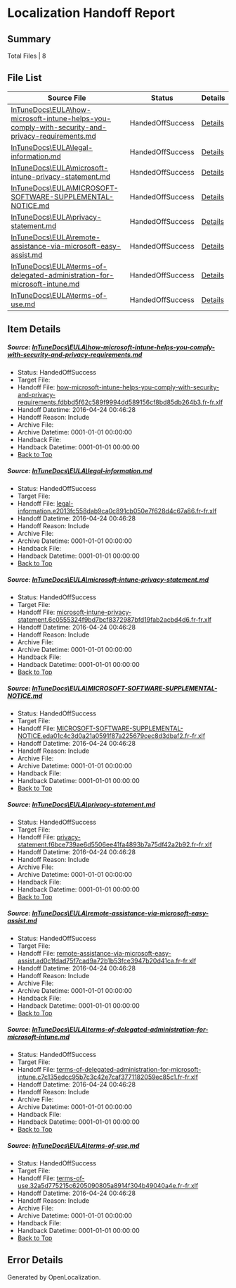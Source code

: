 # <a name='report-top'></a> Localization Handoff Report

## Summary
 Total Files | 8

## File List
 Source File | Status | Details 
 ----------- | ------ | ------- 
 [InTuneDocs\EULA\how-microsoft-intune-helps-you-comply-with-security-and-privacy-requirements.md](https://github.com/Microsoft/IntuneDocs-pr/blob/2bc4a19b8acbf5022cd6f88d096d12c04a62d19e/InTuneDocs/EULA/how-microsoft-intune-helps-you-comply-with-security-and-privacy-requirements.md) | HandedOffSuccess | [Details](#e9fbe31b5a9d2fc1f573bfddce520634bbee303f482)
 [InTuneDocs\EULA\legal-information.md](https://github.com/Microsoft/IntuneDocs-pr/blob/2bc4a19b8acbf5022cd6f88d096d12c04a62d19e/InTuneDocs/EULA/legal-information.md) | HandedOffSuccess | [Details](#191d4d3e5a4608a5f3efe02ca40809e1d598af96483)
 [InTuneDocs\EULA\microsoft-intune-privacy-statement.md](https://github.com/Microsoft/IntuneDocs-pr/blob/2bc4a19b8acbf5022cd6f88d096d12c04a62d19e/InTuneDocs/EULA/microsoft-intune-privacy-statement.md) | HandedOffSuccess | [Details](#865c88187ac25087e2cfa3203af58116968943fe487)
 [InTuneDocs\EULA\MICROSOFT-SOFTWARE-SUPPLEMENTAL-NOTICE.md](https://github.com/Microsoft/IntuneDocs-pr/blob/2bc4a19b8acbf5022cd6f88d096d12c04a62d19e/InTuneDocs/EULA/MICROSOFT-SOFTWARE-SUPPLEMENTAL-NOTICE.md) | HandedOffSuccess | [Details](#8539425eacced1e09d64b582b41c7fce26e683ac488)
 [InTuneDocs\EULA\privacy-statement.md](https://github.com/Microsoft/IntuneDocs-pr/blob/2bc4a19b8acbf5022cd6f88d096d12c04a62d19e/InTuneDocs/EULA/privacy-statement.md) | HandedOffSuccess | [Details](#7f4bbf13f71b0a316740421bed806595fd7b8808489)
 [InTuneDocs\EULA\remote-assistance-via-microsoft-easy-assist.md](https://github.com/Microsoft/IntuneDocs-pr/blob/2bc4a19b8acbf5022cd6f88d096d12c04a62d19e/InTuneDocs/EULA/remote-assistance-via-microsoft-easy-assist.md) | HandedOffSuccess | [Details](#232a2468ec697a5880e70ea175bb1c251626e0ec490)
 [InTuneDocs\EULA\terms-of-delegated-administration-for-microsoft-intune.md](https://github.com/Microsoft/IntuneDocs-pr/blob/2bc4a19b8acbf5022cd6f88d096d12c04a62d19e/InTuneDocs/EULA/terms-of-delegated-administration-for-microsoft-intune.md) | HandedOffSuccess | [Details](#cf232a785700879a5d881c3c22ac8533d7cb842d492)
 [InTuneDocs\EULA\terms-of-use.md](https://github.com/Microsoft/IntuneDocs-pr/blob/2bc4a19b8acbf5022cd6f88d096d12c04a62d19e/InTuneDocs/EULA/terms-of-use.md) | HandedOffSuccess | [Details](#28d2b3044fb20325f8a4e0fdf7f33a8eac24850a493)

## Item Details
##### <a name='e9fbe31b5a9d2fc1f573bfddce520634bbee303f482'></a> Source: [InTuneDocs\EULA\how-microsoft-intune-helps-you-comply-with-security-and-privacy-requirements.md](https://github.com/Microsoft/IntuneDocs-pr/blob/2bc4a19b8acbf5022cd6f88d096d12c04a62d19e/InTuneDocs/EULA/how-microsoft-intune-helps-you-comply-with-security-and-privacy-requirements.md)
* Status: HandedOffSuccess
* Target File: 
* Handoff File: [how-microsoft-intune-helps-you-comply-with-security-and-privacy-requirements.fdbbd5f62c589f9994dd589156cf8bd85db264b3.fr-fr.xlf](https://github.com/Microsoft/EM.handoff/blob/d37c4feced813d7f0feb6c63eabab3816e95ae3f/ol-handoff/Microsoft/IntuneDocs-pr.fr-fr/master/how-microsoft-intune-helps-you-comply-with-security-and-privacy-requirements.fdbbd5f62c589f9994dd589156cf8bd85db264b3.fr-fr.xlf)
* Handoff Datetime: 2016-04-24 00:46:28
* Handoff Reason: Include
* Archive File: 
* Archive Datetime: 0001-01-01 00:00:00
* Handback File: 
* Handback Datetime: 0001-01-01 00:00:00
* [Back to Top](#report-top)

##### <a name='191d4d3e5a4608a5f3efe02ca40809e1d598af96483'></a> Source: [InTuneDocs\EULA\legal-information.md](https://github.com/Microsoft/IntuneDocs-pr/blob/2bc4a19b8acbf5022cd6f88d096d12c04a62d19e/InTuneDocs/EULA/legal-information.md)
* Status: HandedOffSuccess
* Target File: 
* Handoff File: [legal-information.e2013fc558dab9ca0c891cb050e7f628d4c67a86.fr-fr.xlf](https://github.com/Microsoft/EM.handoff/blob/d37c4feced813d7f0feb6c63eabab3816e95ae3f/ol-handoff/Microsoft/IntuneDocs-pr.fr-fr/master/legal-information.e2013fc558dab9ca0c891cb050e7f628d4c67a86.fr-fr.xlf)
* Handoff Datetime: 2016-04-24 00:46:28
* Handoff Reason: Include
* Archive File: 
* Archive Datetime: 0001-01-01 00:00:00
* Handback File: 
* Handback Datetime: 0001-01-01 00:00:00
* [Back to Top](#report-top)

##### <a name='865c88187ac25087e2cfa3203af58116968943fe487'></a> Source: [InTuneDocs\EULA\microsoft-intune-privacy-statement.md](https://github.com/Microsoft/IntuneDocs-pr/blob/2bc4a19b8acbf5022cd6f88d096d12c04a62d19e/InTuneDocs/EULA/microsoft-intune-privacy-statement.md)
* Status: HandedOffSuccess
* Target File: 
* Handoff File: [microsoft-intune-privacy-statement.6c0555324f9bd7bcf8372987bfd19fab2acbd4d6.fr-fr.xlf](https://github.com/Microsoft/EM.handoff/blob/d37c4feced813d7f0feb6c63eabab3816e95ae3f/ol-handoff/Microsoft/IntuneDocs-pr.fr-fr/master/microsoft-intune-privacy-statement.6c0555324f9bd7bcf8372987bfd19fab2acbd4d6.fr-fr.xlf)
* Handoff Datetime: 2016-04-24 00:46:28
* Handoff Reason: Include
* Archive File: 
* Archive Datetime: 0001-01-01 00:00:00
* Handback File: 
* Handback Datetime: 0001-01-01 00:00:00
* [Back to Top](#report-top)

##### <a name='8539425eacced1e09d64b582b41c7fce26e683ac488'></a> Source: [InTuneDocs\EULA\MICROSOFT-SOFTWARE-SUPPLEMENTAL-NOTICE.md](https://github.com/Microsoft/IntuneDocs-pr/blob/2bc4a19b8acbf5022cd6f88d096d12c04a62d19e/InTuneDocs/EULA/MICROSOFT-SOFTWARE-SUPPLEMENTAL-NOTICE.md)
* Status: HandedOffSuccess
* Target File: 
* Handoff File: [MICROSOFT-SOFTWARE-SUPPLEMENTAL-NOTICE.eda01c4c3d0a21a0591f87a225679cec8d3dbaf2.fr-fr.xlf](https://github.com/Microsoft/EM.handoff/blob/d37c4feced813d7f0feb6c63eabab3816e95ae3f/ol-handoff/Microsoft/IntuneDocs-pr.fr-fr/master/MICROSOFT-SOFTWARE-SUPPLEMENTAL-NOTICE.eda01c4c3d0a21a0591f87a225679cec8d3dbaf2.fr-fr.xlf)
* Handoff Datetime: 2016-04-24 00:46:28
* Handoff Reason: Include
* Archive File: 
* Archive Datetime: 0001-01-01 00:00:00
* Handback File: 
* Handback Datetime: 0001-01-01 00:00:00
* [Back to Top](#report-top)

##### <a name='7f4bbf13f71b0a316740421bed806595fd7b8808489'></a> Source: [InTuneDocs\EULA\privacy-statement.md](https://github.com/Microsoft/IntuneDocs-pr/blob/2bc4a19b8acbf5022cd6f88d096d12c04a62d19e/InTuneDocs/EULA/privacy-statement.md)
* Status: HandedOffSuccess
* Target File: 
* Handoff File: [privacy-statement.f6bce739ae6d5506ee41fa4893b7a75df42a2b92.fr-fr.xlf](https://github.com/Microsoft/EM.handoff/blob/d37c4feced813d7f0feb6c63eabab3816e95ae3f/ol-handoff/Microsoft/IntuneDocs-pr.fr-fr/master/privacy-statement.f6bce739ae6d5506ee41fa4893b7a75df42a2b92.fr-fr.xlf)
* Handoff Datetime: 2016-04-24 00:46:28
* Handoff Reason: Include
* Archive File: 
* Archive Datetime: 0001-01-01 00:00:00
* Handback File: 
* Handback Datetime: 0001-01-01 00:00:00
* [Back to Top](#report-top)

##### <a name='232a2468ec697a5880e70ea175bb1c251626e0ec490'></a> Source: [InTuneDocs\EULA\remote-assistance-via-microsoft-easy-assist.md](https://github.com/Microsoft/IntuneDocs-pr/blob/2bc4a19b8acbf5022cd6f88d096d12c04a62d19e/InTuneDocs/EULA/remote-assistance-via-microsoft-easy-assist.md)
* Status: HandedOffSuccess
* Target File: 
* Handoff File: [remote-assistance-via-microsoft-easy-assist.ad0c1fdad75f7cad9a72b1b53fce3947b20d41ca.fr-fr.xlf](https://github.com/Microsoft/EM.handoff/blob/d37c4feced813d7f0feb6c63eabab3816e95ae3f/ol-handoff/Microsoft/IntuneDocs-pr.fr-fr/master/remote-assistance-via-microsoft-easy-assist.ad0c1fdad75f7cad9a72b1b53fce3947b20d41ca.fr-fr.xlf)
* Handoff Datetime: 2016-04-24 00:46:28
* Handoff Reason: Include
* Archive File: 
* Archive Datetime: 0001-01-01 00:00:00
* Handback File: 
* Handback Datetime: 0001-01-01 00:00:00
* [Back to Top](#report-top)

##### <a name='cf232a785700879a5d881c3c22ac8533d7cb842d492'></a> Source: [InTuneDocs\EULA\terms-of-delegated-administration-for-microsoft-intune.md](https://github.com/Microsoft/IntuneDocs-pr/blob/2bc4a19b8acbf5022cd6f88d096d12c04a62d19e/InTuneDocs/EULA/terms-of-delegated-administration-for-microsoft-intune.md)
* Status: HandedOffSuccess
* Target File: 
* Handoff File: [terms-of-delegated-administration-for-microsoft-intune.c7c135edcc95b7c3c42e7caf3771182059ec85c1.fr-fr.xlf](https://github.com/Microsoft/EM.handoff/blob/d37c4feced813d7f0feb6c63eabab3816e95ae3f/ol-handoff/Microsoft/IntuneDocs-pr.fr-fr/master/terms-of-delegated-administration-for-microsoft-intune.c7c135edcc95b7c3c42e7caf3771182059ec85c1.fr-fr.xlf)
* Handoff Datetime: 2016-04-24 00:46:28
* Handoff Reason: Include
* Archive File: 
* Archive Datetime: 0001-01-01 00:00:00
* Handback File: 
* Handback Datetime: 0001-01-01 00:00:00
* [Back to Top](#report-top)

##### <a name='28d2b3044fb20325f8a4e0fdf7f33a8eac24850a493'></a> Source: [InTuneDocs\EULA\terms-of-use.md](https://github.com/Microsoft/IntuneDocs-pr/blob/2bc4a19b8acbf5022cd6f88d096d12c04a62d19e/InTuneDocs/EULA/terms-of-use.md)
* Status: HandedOffSuccess
* Target File: 
* Handoff File: [terms-of-use.32a5d775215c6205090805a8914f304b49040a4e.fr-fr.xlf](https://github.com/Microsoft/EM.handoff/blob/d37c4feced813d7f0feb6c63eabab3816e95ae3f/ol-handoff/Microsoft/IntuneDocs-pr.fr-fr/master/terms-of-use.32a5d775215c6205090805a8914f304b49040a4e.fr-fr.xlf)
* Handoff Datetime: 2016-04-24 00:46:28
* Handoff Reason: Include
* Archive File: 
* Archive Datetime: 0001-01-01 00:00:00
* Handback File: 
* Handback Datetime: 0001-01-01 00:00:00
* [Back to Top](#report-top)


## Error Details

Generated by OpenLocalization.
